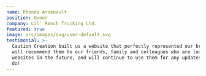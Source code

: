 ```yaml
---
name: Rhonda Arsenault
position: Owner
company: Lil' Ranch Trucking Ltd.
featured: true
image: src/images/svg/user-default.svg
testimonial: >-
  Caution Creation built us a website that perfectly represented our brand. We
  will recommend them to our friends, family and colleagues who are looking for
  websites in the future, and will continue to use them for any updates that we
  do!
---
```

